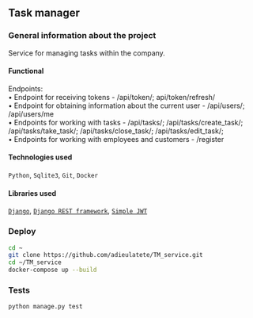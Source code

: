 ## Task manager

### General information about the project
Service for managing tasks within the company.

#### Functional

Endpoints:  
• Endpoint for receiving tokens - /api/token/; api/token/refresh/  
• Endpoint for obtaining information about the current user - /api/users/; /api/users/me  
• Endpoints for working with tasks - /api/tasks/; /api/tasks/create_task/; /api/tasks/take_task/; /api/tasks/close_task/; /api/tasks/edit_task/;  
• Endpoints for working with employees and customers - /register

#### Technologies used

`Python`, `Sqlite3`, `Git`, `Docker`

#### Libraries used

[`Django`](https://github.com/django/django),
[`Django REST framework`](https://github.com/encode/django-rest-framework),
[`Simple JWT`](https://github.com/jazzband/djangorestframework-simplejwt)

### Deploy 

```bash
cd ~
git clone https://github.com/adieulatete/TM_service.git
cd ~/TM_service
docker-compose up --build
```

### Tests

```bash
python manage.py test
```
